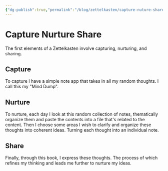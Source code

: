 ```yaml
---
{"dg-publish":true,"permalink":"/blog/zettelkasten/capture-nuture-share/","created":"2025-08-26T19:46:30.125+01:00","updated":"2025-08-26T19:46:35.471+01:00"}
---
```


# Capture Nurture Share
The first elements of a Zettelkasten involve capturing, nurturing, and sharing.

##  Capture
To capture I have a simple note app that takes in all my random thoughts.
I call this my "Mind Dump".
## Nurture
To nurture, each day I look at this random collection of notes, thematically organize them and paste the contents into a file that's related to the content.
Then I choose some areas I wish to clarify and organize these thoughts into coherent ideas.
Turning each thought into an individual note.
## Share
Finally, through this book, I express these thoughts.
The process of which refines my thinking and leads me further to nurture my ideas.
